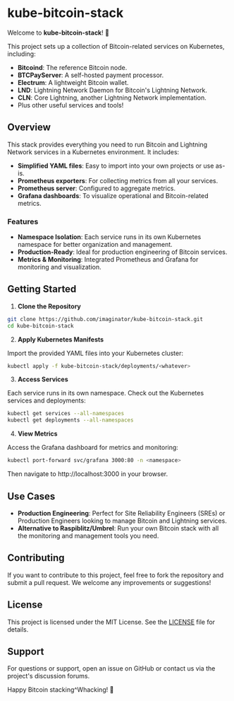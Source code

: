
# kube-bitcoin-stack

Welcome to **kube-bitcoin-stack**! 🎉

This project sets up a collection of Bitcoin-related services on Kubernetes, including:

- **Bitcoind**: The reference Bitcoin node.
- **BTCPayServer**: A self-hosted payment processor.
- **Electrum**: A lightweight Bitcoin wallet.
- **LND**: Lightning Network Daemon for Bitcoin's Lightning Network.
- **CLN**: Core Lightning, another Lightning Network implementation.
- Plus other useful services and tools!

## Overview

This stack provides everything you need to run Bitcoin and Lightning Network services in a Kubernetes environment. It includes:

- **Simplified YAML files**: Easy to import into your own projects or use as-is.
- **Prometheus exporters**: For collecting metrics from all your services.
- **Prometheus server**: Configured to aggregate metrics.
- **Grafana dashboards**: To visualize operational and Bitcoin-related metrics.

### Features

- **Namespace Isolation**: Each service runs in its own Kubernetes namespace for better organization and management.
- **Production-Ready**: Ideal for production engineering of Bitcoin services.
- **Metrics & Monitoring**: Integrated Prometheus and Grafana for monitoring and visualization.

## Getting Started

1. **Clone the Repository**

```bash
git clone https://github.com/imaginator/kube-bitcoin-stack.git
cd kube-bitcoin-stack
```

2. **Apply Kubernetes Manifests**

Import the provided YAML files into your Kubernetes cluster:

```bash
kubectl apply -f kube-bitcoin-stack/deployments/<whatever>
```

3. **Access Services**

Each service runs in its own namespace. Check out the Kubernetes services and deployments:

```bash
kubectl get services --all-namespaces
kubectl get deployments --all-namespaces
```

4. **View Metrics**

Access the Grafana dashboard for metrics and monitoring:

```bash
kubectl port-forward svc/grafana 3000:80 -n <namespace>
```
Then navigate to http://localhost:3000 in your browser.

## Use Cases

- **Production Engineering**: Perfect for Site Reliability Engineers (SREs) or Production Engineers looking to manage Bitcoin and Lightning services.
- **Alternative to Raspiblitz/Umbrel**: Run your own Bitcoin stack with all the monitoring and management tools you need.

## Contributing

If you want to contribute to this project, feel free to fork the repository and submit a pull request. We welcome any improvements or suggestions!

## License

This project is licensed under the MIT License. See the [LICENSE](LICENSE) file for details.

## Support

For questions or support, open an issue on GitHub or contact us via the project's discussion forums.

Happy Bitcoin stacking^Whacking! 🚀
